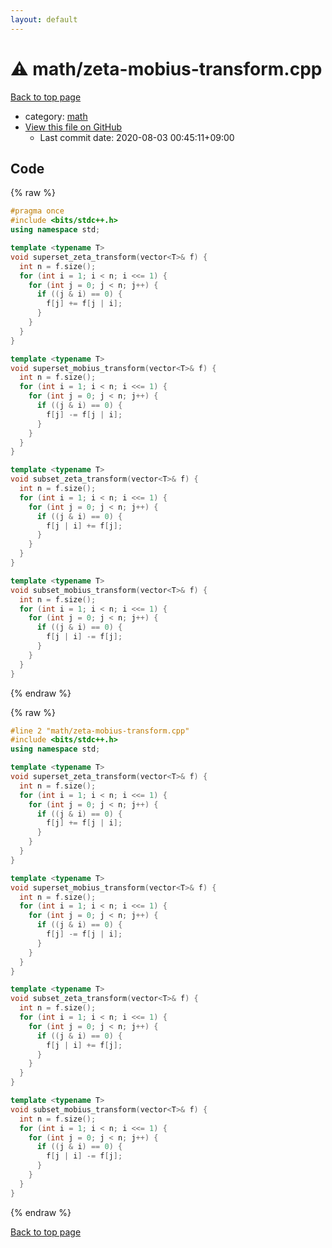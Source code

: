 ```yaml
---
layout: default
---
```


<!-- mathjax config similar to math.stackexchange -->
<script type="text/javascript" async
  src="https://cdnjs.cloudflare.com/ajax/libs/mathjax/2.7.5/MathJax.js?config=TeX-MML-AM_CHTML">
</script>
<script type="text/x-mathjax-config">
  MathJax.Hub.Config({
    TeX: { equationNumbers: { autoNumber: "AMS" }},
    tex2jax: {
      inlineMath: [ ['$','$'] ],
      processEscapes: true
    },
    "HTML-CSS": { matchFontHeight: false },
    displayAlign: "left",
    displayIndent: "2em"
  });
</script>

<script type="text/javascript" src="https://cdnjs.cloudflare.com/ajax/libs/jquery/3.4.1/jquery.min.js"></script>
<script src="https://cdn.jsdelivr.net/npm/jquery-balloon-js@1.1.2/jquery.balloon.min.js" integrity="sha256-ZEYs9VrgAeNuPvs15E39OsyOJaIkXEEt10fzxJ20+2I=" crossorigin="anonymous"></script>
<script type="text/javascript" src="../../assets/js/copy-button.js"></script>
<link rel="stylesheet" href="../../assets/css/copy-button.css" />


# :warning: math/zeta-mobius-transform.cpp

<a href="../../index.html">Back to top page</a>

* category: <a href="../../index.html#7e676e9e663beb40fd133f5ee24487c2">math</a>
* <a href="{{ site.github.repository_url }}/blob/master/math/zeta-mobius-transform.cpp">View this file on GitHub</a>
    - Last commit date: 2020-08-03 00:45:11+09:00




## Code

<a id="unbundled"></a>
{% raw %}
```cpp
#pragma once
#include <bits/stdc++.h>
using namespace std;

template <typename T>
void superset_zeta_transform(vector<T>& f) {
  int n = f.size();
  for (int i = 1; i < n; i <<= 1) {
    for (int j = 0; j < n; j++) {
      if ((j & i) == 0) {
        f[j] += f[j | i];
      }
    }
  }
}

template <typename T>
void superset_mobius_transform(vector<T>& f) {
  int n = f.size();
  for (int i = 1; i < n; i <<= 1) {
    for (int j = 0; j < n; j++) {
      if ((j & i) == 0) {
        f[j] -= f[j | i];
      }
    }
  }
}

template <typename T>
void subset_zeta_transform(vector<T>& f) {
  int n = f.size();
  for (int i = 1; i < n; i <<= 1) {
    for (int j = 0; j < n; j++) {
      if ((j & i) == 0) {
        f[j | i] += f[j];
      }
    }
  }
}

template <typename T>
void subset_mobius_transform(vector<T>& f) {
  int n = f.size();
  for (int i = 1; i < n; i <<= 1) {
    for (int j = 0; j < n; j++) {
      if ((j & i) == 0) {
        f[j | i] -= f[j];
      }
    }
  }
}

```
{% endraw %}

<a id="bundled"></a>
{% raw %}
```cpp
#line 2 "math/zeta-mobius-transform.cpp"
#include <bits/stdc++.h>
using namespace std;

template <typename T>
void superset_zeta_transform(vector<T>& f) {
  int n = f.size();
  for (int i = 1; i < n; i <<= 1) {
    for (int j = 0; j < n; j++) {
      if ((j & i) == 0) {
        f[j] += f[j | i];
      }
    }
  }
}

template <typename T>
void superset_mobius_transform(vector<T>& f) {
  int n = f.size();
  for (int i = 1; i < n; i <<= 1) {
    for (int j = 0; j < n; j++) {
      if ((j & i) == 0) {
        f[j] -= f[j | i];
      }
    }
  }
}

template <typename T>
void subset_zeta_transform(vector<T>& f) {
  int n = f.size();
  for (int i = 1; i < n; i <<= 1) {
    for (int j = 0; j < n; j++) {
      if ((j & i) == 0) {
        f[j | i] += f[j];
      }
    }
  }
}

template <typename T>
void subset_mobius_transform(vector<T>& f) {
  int n = f.size();
  for (int i = 1; i < n; i <<= 1) {
    for (int j = 0; j < n; j++) {
      if ((j & i) == 0) {
        f[j | i] -= f[j];
      }
    }
  }
}

```
{% endraw %}

<a href="../../index.html">Back to top page</a>

